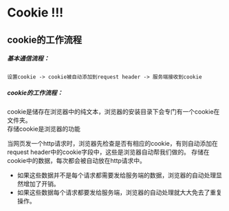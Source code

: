 # Cookie !!!
## cookie的工作流程
##### 基本通信流程：
 
    设置cookie -> cookie被自动添加到request header -> 服务端接收到cookie
 

##### cookie的工作流程：
  
  cookie是储存在浏览器中的纯文本，浏览器的安装目录下会专门有一个cookie在文件夹。<br>存储cookie是浏览器的功能
  
  当网页发一个http请求时，浏览器先检查是否有相应的cookie，有则自动添加在request header中的cookie字段中，这些是浏览器自动帮我们做的。
  存储在cookie中的数据，每次都会被自动放在http请求中。
  - 如果这些数据并不是每个请求都需要发给服务端的数据，浏览器的自动处理显然增加了开销。
  - 如果这些数据每个请求都要发给服务端，浏览器的自动处理就大大免去了重复操作。
  
  